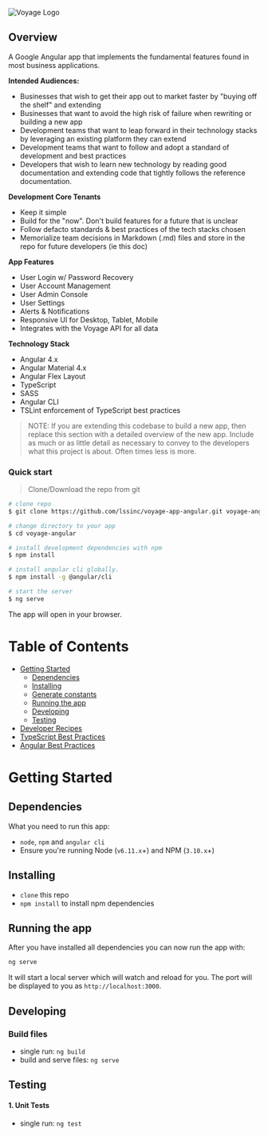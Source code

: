 ![Voyage Logo](https://github.com/lssinc/voyage-app-angular1/blob/master/readme_docs/voyage-logo-horiz-color.png)

## Overview
A Google Angular app that implements the fundamental features found in most business applications.

__Intended Audiences:__
* Businesses that wish to get their app out to market faster by "buying off the shelf" and extending
* Businesses that want to avoid the high risk of failure when rewriting or building a new app
* Development teams that want to leap forward in their technology stacks by leveraging an existing platform they can extend
* Development teams that want to follow and adopt a standard of development and best practices
* Developers that wish to learn new technology by reading good documentation and extending code that tightly follows the reference documentation. 

__Development Core Tenants__
* Keep it simple
* Build for the "now". Don't build features for a future that is unclear
* Follow defacto standards & best practices of the tech stacks chosen
* Memorialize team decisions in Markdown (.md) files and store in the repo for future developers (ie this doc)

__App Features__
* User Login w/ Password Recovery
* User Account Management
* User Admin Console
* User Settings
* Alerts & Notifications
* Responsive UI for Desktop, Tablet, Mobile
* Integrates with the Voyage API for all data

__Technology Stack__
* Angular 4.x
* Angular Material 4.x
* Angular Flex Layout
* TypeScript
* SASS 
* Angular CLI
* TSLint enforcement of TypeScript best practices


> NOTE: If you are extending this codebase to build a new app, then replace this section with a detailed overview of the new app. Include as much or as little detail as necessary to convey to the developers what this project is about. Often times less is more. 


### Quick start

> Clone/Download the repo from git

```bash
# clone repo
$ git clone https://github.com/lssinc/voyage-app-angular.git voyage-angular

# change directory to your app
$ cd voyage-angular

# install development dependencies with npm
$ npm install

# install angular cli globally.
$ npm install -g @angular/cli

# start the server
$ ng serve
```

The app will open in your browser.

# Table of Contents

* [Getting Started](#getting-started)
    * [Dependencies](#dependencies)
    * [Installing](#installing)
    * [Generate constants](#generate-constants)
    * [Running the app](#running-the-app)
    * [Developing](#developing)
    * [Testing](#testing)
* [Developer Recipes](./readme_docs/RECIPES.md)
* [TypeScript Best Practices](./readme_docs/JAVASCRIPT.md)
* [Angular Best Practices](./readme_docs/ANGULAR.md)

# Getting Started

## Dependencies

What you need to run this app:
* `node`, `npm` and `angular cli`
* Ensure you're running Node (`v6.11.x`+) and NPM (`3.10.x`+)

## Installing

* `clone` this repo
* `npm install` to install npm dependencies

## Running the app

After you have installed all dependencies you can now run the app with:
```bash
ng serve
```

It will start a local server which will watch and reload for you. The port will be displayed to you as `http://localhost:3000`.

## Developing

### Build files

* single run: `ng build`
* build and serve files: `ng serve`

## Testing

#### 1. Unit Tests

* single run: `ng test`
